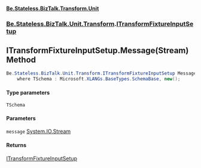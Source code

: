 #### [Be.Stateless.BizTalk.Transform.Unit](README.md 'README')
### [Be.Stateless.BizTalk.Unit.Transform](Be.Stateless.BizTalk.Unit.Transform.md 'Be.Stateless.BizTalk.Unit.Transform').[ITransformFixtureInputSetup](ITransformFixtureInputSetup.md 'Be.Stateless.BizTalk.Unit.Transform.ITransformFixtureInputSetup')

## ITransformFixtureInputSetup.Message<TSchema>(Stream) Method

```csharp
Be.Stateless.BizTalk.Unit.Transform.ITransformFixtureInputSetup Message<TSchema>(System.IO.Stream message)
    where TSchema : Microsoft.XLANGs.BaseTypes.SchemaBase, new();
```
#### Type parameters

<a name='Be.Stateless.BizTalk.Unit.Transform.ITransformFixtureInputSetup.Message_TSchema_(System.IO.Stream).TSchema'></a>

`TSchema`
#### Parameters

<a name='Be.Stateless.BizTalk.Unit.Transform.ITransformFixtureInputSetup.Message_TSchema_(System.IO.Stream).message'></a>

`message` [System.IO.Stream](https://docs.microsoft.com/en-us/dotnet/api/System.IO.Stream 'System.IO.Stream')

#### Returns
[ITransformFixtureInputSetup](ITransformFixtureInputSetup.md 'Be.Stateless.BizTalk.Unit.Transform.ITransformFixtureInputSetup')